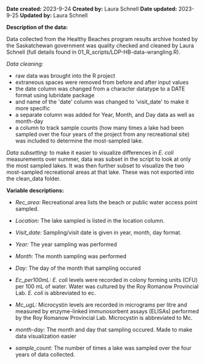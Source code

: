 **Date created:** 2023-9-24
**Created by:** Laura Schnell
**Date updated:** 2023-9-25
**Updated by:** Laura Schnell

**Description of the data:**

Data collected from the Healthy Beaches program results archive hosted by the Saskatchewan government was quality checked and cleaned by Laura Schnell (full details found in 01_R_scripts/LDP-HB-data-wrangling.R). 

*Data cleaning:* 

* raw data was brought into the R project
* extraneous spaces were removed from before and after input values
* the date column was changed from a character datatype to a DATE format using lubridate package
* and name of the 'date' column was changed to 'visit_date' to make it more specific
* a separate column was added for Year, Month, and Day data as well as month-day
* a column to track sample counts (how many times a lake had been sampled over the four years of the project from any recreational site) was included to determine the most-sampled lake. 

*Data subsetting:* to make it easier to visualize differences in *E. coli* measurements over summer, data was subset in the script to look at only the most sampled lakes. It was then further subset to visualize the two most-sampled recreational areas at that lake. These was not exported into the clean_data folder. 

**Variable descriptions:**

   * *Rec_area:* Recreational area lists the beach or public water access point sampled.

   * *Location:* The lake sampled is listed in the location column.

   * *Visit_date:* Sampling/visit date is given in year, month, day format.
     
   * *Year:* The year sampling was performed
     
   * *Month:* The month sampling was performed
     
   * *Day:* The day of the month that sampling occured
     
   * *Ec_per100mL:* *E. coli* levels were recorded in colony forming units (CFU) per 100 mL of water. Water was cultured by the Roy Romanow Provincial Lab. *E. coli* is abbreviated to ec.

  *  *Mc_ugL:* Microcystin levels are recorded in micrograms per litre and measured by enzyme-linked immunosorbent assays (ELISAs) performed by the Roy Romanow Provincial Lab. Microcystin is abbreviated to Mc.
    
  *  *month-day:* The month and day that sampling occured. Made to make data visualization easier
    
  *  *sample_count:* The number of times a lake was sampled over the four years of data collected. 

